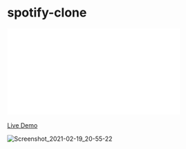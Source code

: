 # spotify-clone


<img src="/myWorkspaces/y/img/navbarLOGO.png" width="400px" height="200px" >    

<a href="https://spotifyclone-4b87e.web.app/"  >Live Demo</a> 


![Screenshot_2021-02-19_20-55-22](https://user-images.githubusercontent.com/72499839/108605489-67abdc80-73c5-11eb-867a-0cec20f70c96.png)




 
